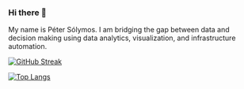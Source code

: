 ### Hi there 👋

My name is Péter Sólymos.
I am bridging the gap between data and decision making using data analytics, visualization, and infrastructure automation.

[![GitHub Streak](http://github-readme-streak-stats.herokuapp.com?user=psolymos&date_format=M%20j%5B%2C%20Y%5D)](https://git.io/streak-stats)

[![Top Langs](https://github-readme-stats.vercel.app/api/top-langs/?username=psolymos&layout=compact&theme=vision-friendly-dark)](https://github.com/anuraghazra/github-readme-stats)

<!--
**psolymos/psolymos** is a ✨ _special_ ✨ repository because its `README.md` (this file) appears on your GitHub profile.

Here are some ideas to get you started:

- 🔭 I’m currently working on ...
- 🌱 I’m currently learning ...
- 👯 I’m looking to collaborate on ...
- 🤔 I’m looking for help with ...
- 💬 Ask me about ...
- 📫 How to reach me: ...
- 😄 Pronouns: ...
- ⚡ Fun fact: ...
-->

